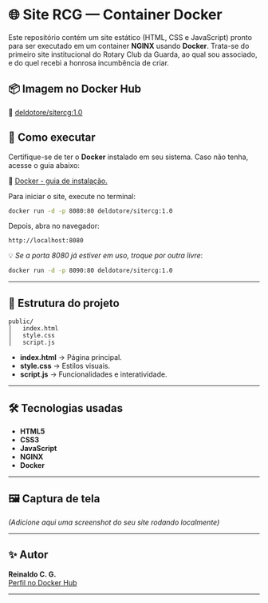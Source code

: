 # 🌐 Site RCG — Container Docker

Este repositório contém um site estático (HTML, CSS e JavaScript) pronto para ser executado em um container **NGINX** usando **Docker**.
Trata-se do primeiro site institucional do Rotary Club da Guarda, ao qual sou associado, e do quel recebi a honrosa incumbência de criar.

## 📦 Imagem no Docker Hub
🔗 [deldotore/sitercg:1.0](https://hub.docker.com/r/deldotore/sitercg)

## 🚀 Como executar

Certifique-se de ter o **Docker** instalado em seu sistema. Caso não tenha, acesse o guia abaixo:

🔗 [Docker - guia de instalação.](https://docs.docker.com/desktop/setup/install/windows-install/)

Para iniciar o site, execute no terminal:

```bash
docker run -d -p 8080:80 deldotore/sitercg:1.0
```

Depois, abra no navegador:
```
http://localhost:8080
```

💡 *Se a porta 8080 já estiver em uso, troque por outra livre*:
```bash
docker run -d -p 8090:80 deldotore/sitercg:1.0
```

---

## 📂 Estrutura do projeto
```
public/
│   index.html
│   style.css
│   script.js
```
- **index.html** → Página principal.
- **style.css** → Estilos visuais.
- **script.js** → Funcionalidades e interatividade.

---

## 🛠️ Tecnologias usadas
- **HTML5**
- **CSS3**
- **JavaScript**
- **NGINX**
- **Docker**

---

## 🖼️ Captura de tela
*(Adicione aqui uma screenshot do seu site rodando localmente)*

---

## ✨ Autor
**Reinaldo C. G.**  
[Perfil no Docker Hub](https://hub.docker.com/u/deldotore)

---

